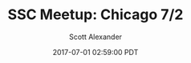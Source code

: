 ---
layout: podcast
title: "SSC Meetup: Chicago 7/2"
author: Scott Alexander
description: https://slatestarcodex.com/2017/07/01/ssc-meetup-chicago/
date: 2017-07-01 02:59:00 PDT
length: 85835
duration: 21
guid: ssc-meetup-chicago
---